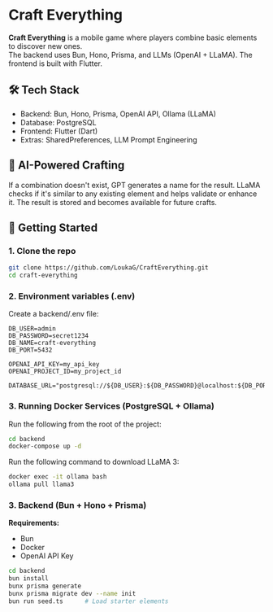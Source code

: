 # Craft Everything

**Craft Everything** is a mobile game where players combine basic elements to discover new ones.  
The backend uses Bun, Hono, Prisma, and LLMs (OpenAI + LLaMA). The frontend is built with Flutter.

## 🛠 Tech Stack
- Backend: Bun, Hono, Prisma, OpenAI API, Ollama (LLaMA)
- Database: PostgreSQL
- Frontend: Flutter (Dart)
- Extras: SharedPreferences, LLM Prompt Engineering

## 🤖 AI-Powered Crafting
If a combination doesn't exist, GPT generates a name for the result. LLaMA checks if it's similar to any existing element and helps validate or enhance it. The result is stored and becomes available for future crafts.

## 🚀 Getting Started

### 1. Clone the repo

```bash
git clone https://github.com/LoukaG/CraftEverything.git
cd craft-everything
```
### 2. Environment variables (.env)
Create a backend/.env file:

```env
DB_USER=admin
DB_PASSWORD=secret1234
DB_NAME=craft-everything
DB_PORT=5432

OPENAI_API_KEY=my_api_key
OPENAI_PROJECT_ID=my_project_id

DATABASE_URL="postgresql://${DB_USER}:${DB_PASSWORD}@localhost:${DB_PORT}/${DB_NAME}"
```

### 3. Running Docker Services (PostgreSQL + Ollama)
Run the following from the root of the project:
```bash
cd backend
docker-compose up -d
```

Run the following command to download LLaMA 3:
```bash
docker exec -it ollama bash
ollama pull llama3
```


### 3. Backend (Bun + Hono + Prisma)
**Requirements:**
- Bun
- Docker
- OpenAI API Key

```bash
cd backend
bun install
bunx prisma generate
bunx prisma migrate dev --name init
bun run seed.ts      # Load starter elements
```